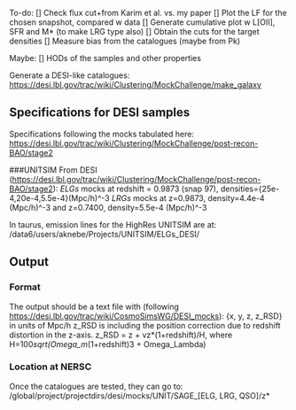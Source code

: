 To-do:
[] Check flux cut+from Karim et al. vs. my paper
[] Plot the LF for the chosen snapshot, compared w data
[] Generate cumulative plot w L[OII], SFR and M* (to make LRG type also)
[] Obtain the cuts for the target densities
[] Measure bias from the catalogues (maybe from Pk)

Maybe:
[] HODs of the samples and other properties

Generate a DESI-like catalogues:
https://desi.lbl.gov/trac/wiki/Clustering/MockChallenge/make_galaxy

## Specifications for DESI samples

Specifications following the mocks tabulated here:
https://desi.lbl.gov/trac/wiki/Clustering/MockChallenge/post-recon-BAO/stage2

###UNITSIM
From DESI (https://desi.lbl.gov/trac/wiki/Clustering/MockChallenge/post-recon-BAO/stage2):
*ELGs* mocks at redshift = 0.9873 (snap 97), densities={25e-4,20e-4,5.5e-4}(Mpc/h)^-3
*LRGs* mocks at z=0.9873, density=4.4e-4 (Mpc/h)^-3 and z=0.7400, density=5.5e-4 (Mpc/h)^-3

In taurus, emission lines for the HighRes UNITSIM are at:
/data6/users/aknebe/Projects/UNITSIM/ELGs_DESI/

## Output

### Format
The output should be a text file with (following https://desi.lbl.gov/trac/wiki/CosmoSimsWG/DESI_mocks):
{x, y, z, z_RSD} in units of Mpc/h
z_RSD is including the position correction due to redshift distortion in the z-axis. 
z_RSD = z + vz*(1+redshift)/H,
where H=100*sqrt(Omega_m*(1+redshift)3 + Omega_Lambda)

### Location at NERSC

Once the catalogues are tested, they can go to:
/global/project/projectdirs/desi/mocks/UNIT/SAGE_[ELG, LRG, QSO]/z*
